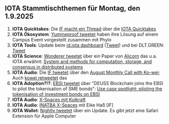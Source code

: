## IOTA Stammtischthemen für Montag, den 1.9.2025

1. **IOTA Quicktakes**: Die [IF macht ein Thread](https://x.com/iota/status/1959950815180816762) über die [IOTA Quicktakes](https://youtu.be/t2W9I8AcYlc)
2. **IOTA Ökosystem**: [Yummeproof tweetet](https://x.com/yumeproof/status/1960206589480308943) haben ihre Lösung auf einem Campus Event vorgestellt zusammen mit Phylo
3. **IOTA Tools**: Update beim [id.iota dashboard](https://t.co/v3t33129nU) ([Tweet](https://x.com/id_iota/status/1960086872555717006)) und bei DLT.GREEN: [Tweet](https://x.com/dlt_green/status/1960086484997812666)
4. **IOTA Science**: [Wonderer tweetet](https://x.com/Wondere12985276/status/1960011970893258996) über ein Paper von [Alicorn](https://www.alicorn.systems/about/) das u.a. IOTA erwähnt: [System and methods for computation, storage, and consensus in distributed systems](https://worldwide.espacenet.com/patent/search/family/096774418/publication/US12393566B1?q=pn%3DUS12393566B1)
5. **IOTA Audio**: Die [IF tweetet](https://x.com/iota/status/1960326362230555117) über den [August Monthly Call with Ko-wei](); Auch [kowei retweetet](https://x.com/kowei1995/status/1960328311516914147) das
6. **IOTA Adoption?!?**: [EBSI tweetet](https://x.com/EU_EBSI/status/1960313067574550545) über "DEUSS Blockchain joins the EBSI to pilot the tokenisation of SME bonds": [Use case spotlight: piloting the tokenisation of investment bonds on EBSI](https://ec.europa.eu/digital-building-blocks/sites/spaces/EBSI/pages/915931247/Use+case+spotlight+piloting+the+tokenisation+of+investment+bonds+on+EBSI)
7. **IOTA Audio**: [X-Spaces mit Kutkraft](https://x.com/kutkraft/status/1960280991349592228)
8. **IOTA Audio**: [INATBA X-Spaces](https://x.com/INATBA_org/status/1960245181606690838) mit Eike Haß [IF]
9. **IOTA Wallet**: [Nightly tweetet](https://x.com/Nightly_app/status/1960323962547687808) über ein Update. Es gibt jetzt eine Safari Extension für Apple Computer
